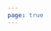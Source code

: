```yaml
---
page: true
---
```


<script setup>
import picture18 from './components/picture18.vue'
</script>

<picture18 />
